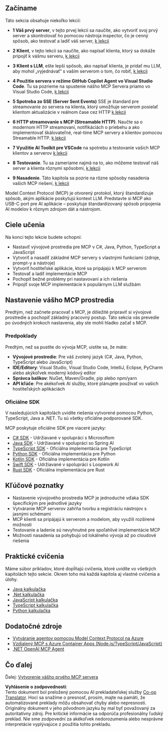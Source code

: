 <!--
CO_OP_TRANSLATOR_METADATA:
{
  "original_hash": "97f1c99b5b12cf03d4b1be68b3636a4a",
  "translation_date": "2025-07-04T18:42:52+00:00",
  "source_file": "03-GettingStarted/README.md",
  "language_code": "sk"
}
-->
## Začíname  

Táto sekcia obsahuje niekoľko lekcií:

- **1 Váš prvý server**, v tejto prvej lekcii sa naučíte, ako vytvoriť svoj prvý server a skontrolovať ho pomocou nástroja inspector, čo je cenný spôsob, ako testovať a ladiť váš server, [k lekcii](/03-GettingStarted/01-first-server/README.md)

- **2 Klient**, v tejto lekcii sa naučíte, ako napísať klienta, ktorý sa dokáže pripojiť k vášmu serveru, [k lekcii](/03-GettingStarted/02-client/README.md)

- **3 Klient s LLM**, ešte lepší spôsob, ako napísať klienta, je pridať mu LLM, aby mohol „vyjednávať“ s vaším serverom o tom, čo robiť, [k lekcii](/03-GettingStarted/03-llm-client/README.md)

- **4 Použitie servera v režime GitHub Copilot Agent vo Visual Studio Code**. Tu sa pozrieme na spustenie nášho MCP Servera priamo vo Visual Studio Code, [k lekcii](/03-GettingStarted/04-vscode/README.md)

- **5 Spotreba zo SSE (Server Sent Events)** SSE je štandard pre streamovanie zo servera na klienta, ktorý umožňuje serverom posielať klientom aktualizácie v reálnom čase cez HTTP [k lekcii](/03-GettingStarted/05-sse-server/README.md)

- **6 HTTP streamovanie s MCP (Streamable HTTP)**. Naučte sa o modernom HTTP streamovaní, notifikáciách o priebehu a ako implementovať škálovateľné, real-time MCP servery a klientov pomocou Streamable HTTP. [k lekcii](/03-GettingStarted/06-http-streaming/README.md)

- **7 Využitie AI Toolkit pre VSCode** na spotrebu a testovanie vašich MCP klientov a serverov [k lekcii](/03-GettingStarted/07-aitk/README.md)

- **8 Testovanie**. Tu sa zameriame najmä na to, ako môžeme testovať náš server a klienta rôznymi spôsobmi, [k lekcii](/03-GettingStarted/08-testing/README.md)

- **9 Nasadenie**. Táto kapitola sa pozrie na rôzne spôsoby nasadenia vašich MCP riešení, [k lekcii](/03-GettingStarted/09-deployment/README.md)


Model Context Protocol (MCP) je otvorený protokol, ktorý štandardizuje spôsob, akým aplikácie poskytujú kontext LLM. Predstavte si MCP ako USB-C port pre AI aplikácie – poskytuje štandardizovaný spôsob pripojenia AI modelov k rôznym zdrojom dát a nástrojom.

## Ciele učenia

Na konci tejto lekcie budete schopní:

- Nastaviť vývojové prostredia pre MCP v C#, Java, Python, TypeScript a JavaScript
- Vytvoriť a nasadiť základné MCP servery s vlastnými funkciami (zdroje, prompt-y a nástroje)
- Vytvoriť hostiteľské aplikácie, ktoré sa pripájajú k MCP serverom
- Testovať a ladiť implementácie MCP
- Pochopiť bežné problémy pri nastavovaní a ich riešenia
- Pripojiť svoje MCP implementácie k populárnym LLM službám

## Nastavenie vášho MCP prostredia

Predtým, než začnete pracovať s MCP, je dôležité pripraviť si vývojové prostredie a pochopiť základný pracovný postup. Táto sekcia vás prevedie po úvodných krokoch nastavenia, aby ste mohli hladko začať s MCP.

### Predpoklady

Predtým, než sa pustíte do vývoja MCP, uistite sa, že máte:

- **Vývojové prostredie**: Pre váš zvolený jazyk (C#, Java, Python, TypeScript alebo JavaScript)
- **IDE/Editory**: Visual Studio, Visual Studio Code, IntelliJ, Eclipse, PyCharm alebo akýkoľvek moderný kódový editor
- **Správca balíkov**: NuGet, Maven/Gradle, pip alebo npm/yarn
- **API kľúče**: Pre akékoľvek AI služby, ktoré plánujete používať vo vašich hostiteľských aplikáciách


### Oficiálne SDK

V nasledujúcich kapitolách uvidíte riešenia vytvorené pomocou Python, TypeScript, Java a .NET. Tu sú všetky oficiálne podporované SDK.

MCP poskytuje oficiálne SDK pre viaceré jazyky:
- [C# SDK](https://github.com/modelcontextprotocol/csharp-sdk) - Udržiavané v spolupráci s Microsoftom
- [Java SDK](https://github.com/modelcontextprotocol/java-sdk) - Udržiavané v spolupráci so Spring AI
- [TypeScript SDK](https://github.com/modelcontextprotocol/typescript-sdk) - Oficiálna implementácia pre TypeScript
- [Python SDK](https://github.com/modelcontextprotocol/python-sdk) - Oficiálna implementácia pre Python
- [Kotlin SDK](https://github.com/modelcontextprotocol/kotlin-sdk) - Oficiálna implementácia pre Kotlin
- [Swift SDK](https://github.com/modelcontextprotocol/swift-sdk) - Udržiavané v spolupráci s Loopwork AI
- [Rust SDK](https://github.com/modelcontextprotocol/rust-sdk) - Oficiálna implementácia pre Rust

## Kľúčové poznatky

- Nastavenie vývojového prostredia MCP je jednoduché vďaka SDK špecifickým pre jednotlivé jazyky
- Vytváranie MCP serverov zahŕňa tvorbu a registráciu nástrojov s jasnými schémami
- MCP klienti sa pripájajú k serverom a modelom, aby využili rozšírené možnosti
- Testovanie a ladenie sú nevyhnutné pre spoľahlivé implementácie MCP
- Možnosti nasadenia sa pohybujú od lokálneho vývoja až po cloudové riešenia

## Praktické cvičenia

Máme súbor príkladov, ktoré dopĺňajú cvičenia, ktoré uvidíte vo všetkých kapitolách tejto sekcie. Okrem toho má každá kapitola aj vlastné cvičenia a úlohy.

- [Java kalkulačka](./samples/java/calculator/README.md)
- [.Net kalkulačka](../../../03-GettingStarted/samples/csharp)
- [JavaScript kalkulačka](./samples/javascript/README.md)
- [TypeScript kalkulačka](./samples/typescript/README.md)
- [Python kalkulačka](../../../03-GettingStarted/samples/python)

## Dodatočné zdroje

- [Vytváranie agentov pomocou Model Context Protocol na Azure](https://learn.microsoft.com/azure/developer/ai/intro-agents-mcp)
- [Vzdialený MCP s Azure Container Apps (Node.js/TypeScript/JavaScript)](https://learn.microsoft.com/samples/azure-samples/mcp-container-ts/mcp-container-ts/)
- [.NET OpenAI MCP Agent](https://learn.microsoft.com/samples/azure-samples/openai-mcp-agent-dotnet/openai-mcp-agent-dotnet/)

## Čo ďalej

Ďalej: [Vytvorenie vášho prvého MCP servera](./01-first-server/README.md)

**Vyhlásenie o zodpovednosti**:  
Tento dokument bol preložený pomocou AI prekladateľskej služby [Co-op Translator](https://github.com/Azure/co-op-translator). Hoci sa snažíme o presnosť, prosím, majte na pamäti, že automatizované preklady môžu obsahovať chyby alebo nepresnosti. Originálny dokument v jeho pôvodnom jazyku by mal byť považovaný za autoritatívny zdroj. Pre kritické informácie sa odporúča profesionálny ľudský preklad. Nie sme zodpovední za akékoľvek nedorozumenia alebo nesprávne interpretácie vyplývajúce z použitia tohto prekladu.